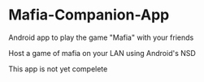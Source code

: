 # Mafia-Companion-App
Android app to play the game "Mafia" with your friends

Host a game of mafia on your LAN using Android's NSD

This app is not yet compelete
